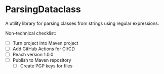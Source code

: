 # ParsingDataclass

A utility library for parsing classes from strings using regular expressions.

Non-technical checklist:
- [ ] Turn project into Maven project
- [ ] Add GitHub Actions for CI/CD
- [ ] Reach version 1.0.0
- [ ] Publish to Maven repository
  - [ ] Create PGP keys for files